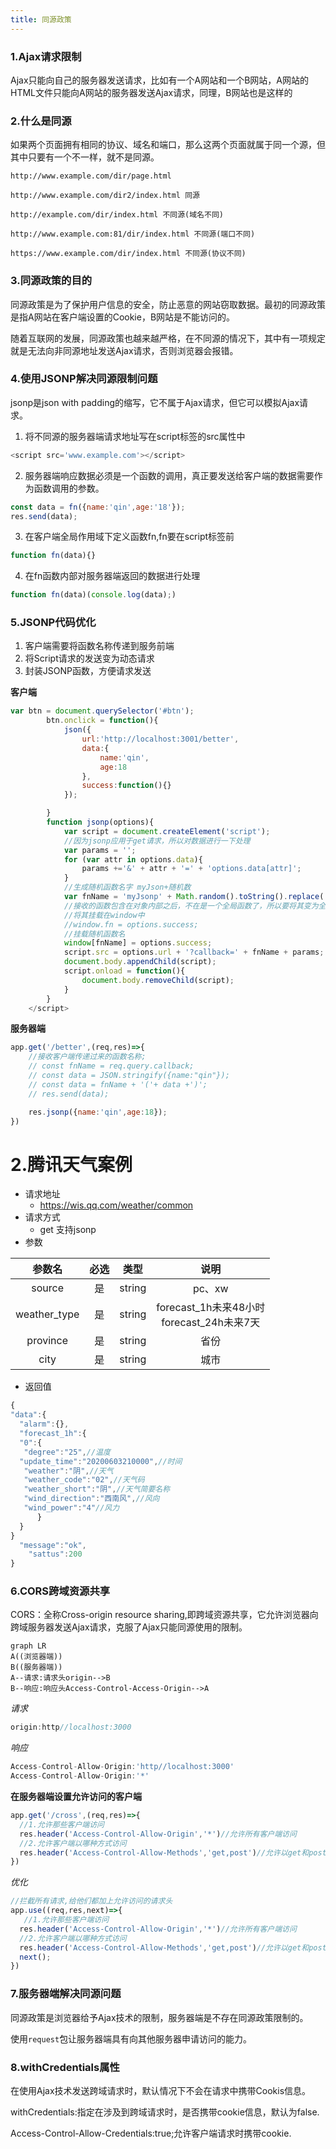 ```yaml
---
title: 同源政策
---
```

### 1.Ajax请求限制

Ajax只能向自己的服务器发送请求，比如有一个A网站和一个B网站，A网站的HTML文件只能向A网站的服务器发送Ajax请求，同理，B网站也是这样的

### 2.什么是同源

如果两个页面拥有相同的协议、域名和端口，那么这两个页面就属于同一个源，但其中只要有一个不一样，就不是同源。

```
http://www.example.com/dir/page.html

http://www.example.com/dir2/index.html 同源

http://example.com/dir/index.html 不同源(域名不同)

http://www.example.com:81/dir/index.html 不同源(端口不同)

https://www.example.com/dir/index.html 不同源(协议不同)
```

### 3.同源政策的目的

同源政策是为了保护用户信息的安全，防止恶意的网站窃取数据。最初的同源政策是指A网站在客户端设置的Cookie，B网站是不能访问的。

随着互联网的发展，同源政策也越来越严格，在不同源的情况下，其中有一项规定就是无法向非同源地址发送Ajax请求，否则浏览器会报错。

### 4.使用JSONP解决同源限制问题

jsonp是json with padding的缩写，它不属于Ajax请求，但它可以模拟Ajax请求。

1. 将不同源的服务器端请求地址写在script标签的src属性中

```javascript
<script src='www.example.com'></script>
```

2. 服务器端响应数据必须是一个函数的调用，真正要发送给客户端的数据需要作为函数调用的参数。

```javascript
const data = fn({name:'qin',age:'18'});
res.send(data);
```

3. 在客户端全局作用域下定义函数fn,fn要在script标签前

```javascript
function fn(data){}
```

4. 在fn函数内部对服务器端返回的数据进行处理

```javascript
function fn(data)(console.log(data);)
```

### 5.JSONP代码优化

1. 客户端需要将函数名称传递到服务前端
2. 将Script请求的发送变为动态请求
3. 封装JSONP函数，方便请求发送

**客户端**

```javascript
var btn = document.querySelector('#btn');
        btn.onclick = function(){
            json({
                url:'http://localhost:3001/better',
                data:{
                    name:'qin',
                    age:18
                },
                success:function(){}
            });

        }
        function jsonp(options){
            var script = document.createElement('script');
            //因为jsonp应用于get请求，所以对数据进行一下处理
            var params = '';
            for (var attr in options.data){
                params +='&' + attr + '=' + 'options.data[attr]';
            }
            //生成随机函数名字 myJson+随机数
            var fnName = 'myJsonp' + Math.random().toString().replace('.','');
            //接收的函数包含在对象内部之后，不在是一个全局函数了，所以要将其变为全局函数
            //将其挂载在window中
            //window.fn = options.success;
            //挂载随机函数名
            window[fnName] = options.success;
            script.src = options.url + '?callback=' + fnName + params;
            document.body.appendChild(script);
            script.onload = function(){
                document.body.removeChild(script);
            }
        }
    </script>
```

**服务器端**

```javascript
app.get('/better',(req,res)=>{
    //接收客户端传递过来的函数名称;
    // const fnName = req.query.callback;
    // const data = JSON.stringify({name:"qin"});
    // const data = fnName + '('+ data +')';
    // res.send(data);

    res.jsonp({name:'qin',age:18});
})
```

# 2.腾讯天气案例

* 请求地址
  * https://wis.qq.com/weather/common
* 请求方式
  * get 支持jsonp
* 参数

|    参数名    | 必选 |  类型  |                     说明                      |
| :----------: | :--: | :----: | :-------------------------------------------: |
|    source    |  是  | string |                    pc、xw                     |
| weather_type |  是  | string | forecast_1h未来48小时</br>forecast_24h未来7天 |
|   province   |  是  | string |                     省份                      |
|     city     |  是  | string |                     城市                      |

* 返回值

```javascript
{
"data":{
  "alarm":{},
  "forecast_1h":{
  "0":{
   "degree":"25",//温度
  "update_time":"20200603210000",//时间
   "weather":"阴",//天气
   "weather_code":"02",//天气码
   "weather_short":"阴",//天气简要名称
   "wind_direction":"西南风",//风向
   "wind_power":"4"//风力
      }
  }
}
  "message":"ok",
    "sattus":200
}
```

###  6.CORS跨域资源共享

CORS：全称Cross-origin resource sharing,即跨域资源共享，它允许浏览器向跨域服务器发送Ajax请求，克服了Ajax只能同源使用的限制。

```mermaid
graph LR
A((浏览器端))
B((服务器端))
A--请求:请求头origin-->B
B--响应:响应头Access-Control-Access-Origin-->A
```

*请求*
```javascript
origin:http//localhost:3000
```

*响应*

```javascript
Access-Control-Allow-Origin:'http//localhost:3000'
Access-Control-Allow-Origin:'*'
```

**在服务器端设置允许访问的客户端**

```javascript
app.get('/cross',(req,res)=>{
  //1.允许那些客户端访问
  res.header('Access-Control-Allow-Origin','*')//允许所有客户端访问
  //2.允许客户端以哪种方式访问
  res.header('Access-Control-Allow-Methods','get,post')//允许以get和post方式访问
})
```

*优化*

```javascript
//拦截所有请求,给他们都加上允许访问的请求头
app.use((req,res,next)=>{
   //1.允许那些客户端访问
  res.header('Access-Control-Allow-Origin','*')//允许所有客户端访问
  //2.允许客户端以哪种方式访问
  res.header('Access-Control-Allow-Methods','get,post')//允许以get和post方式访问
  next();
})
```

### 7.服务器端解决同源问题

同源政策是浏览器给予Ajax技术的限制，服务器端是不存在同源政策限制的。

使用`request`包让服务器端具有向其他服务器申请访问的能力。

### 8.withCredentials属性

在使用Ajax技术发送跨域请求时，默认情况下不会在请求中携带Cookis信息。

withCredentials:指定在涉及到跨域请求时，是否携带cookie信息，默认为false.

Access-Control-Allow-Credentials:true;允许客户端请求时携带cookie.